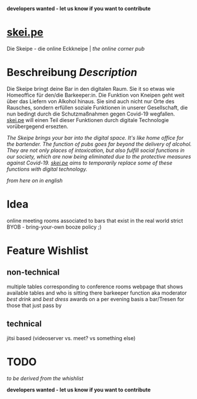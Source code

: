**developers wanted - let us know if you want to contribute**

# [skei.pe](https://skei.pe)
Die Skeipe - die online Eckkneipe | *the online corner pub*

# Beschreibung *Description*
Die Skeipe bringt deine Bar in den digitalen Raum. Sie it so etwas wie Homeoffice für den/die Barkeeper:in.
Die Funktion von Kneipen geht weit über das Liefern von Alkohol hinaus. Sie sind auch nicht nur Orte des Rausches, sondern erfüllen soziale Funktionen in unserer Gesellschaft, die nun bedingt durch die Schutzmaßnahmen gegen Covid-19 wegfallen.
[skei.pe](https://skei.pe) will einen Teil dieser Funktionen durch digitale Technologie vorübergegend ersezten. 

*The Skeipe brings your bar into the digital space. It's like home office for the bartender.
The function of pubs goes far beyond the delivery of alcohol. They are not only places of intoxication, but also fulfill social functions in our society, which are now being eliminated due to the protective measures against Covid-19. [skei.pe](https://skei.pe) aims to temporarily replace some of these functions with digital technology.*

<!-- The Skeipe aims to transfer common pub live into the digital space. It's like homeoffice for your favorite pub. Pubs not only serve as suppliers of alcohol but fulfill a b -->

*from here on in english*

# Idea
online meeting rooms associated to bars that exist in the real world
strict BYOB - bring-your-own booze policy ;)

# Feature Wishlist
## non-technical
multiple tables corresponding to conference rooms
webpage that shows available tables and who is sitting there
barkeeper function aka moderator
*best drink* and *best dress* awards on a per evening basis
a bar/Tresen for those that just pass by 

## technical
jitsi based (videoserver vs. meet? vs something else)

# TODO
*to be derived from the whishlist*

**developers wanted - let us know if you want to contribute**
